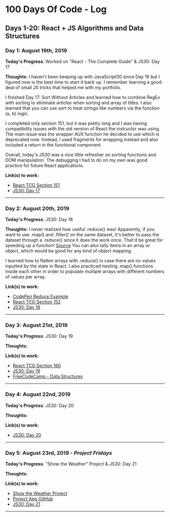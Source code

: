 # 100 Days Of Code - Log

## Days 1-20: React + JS Algorithms and Data Structures

### Day 1: August 19th, 2019

**Today's Progress**: Worked on "React - The Complete Guide" & JS30: Day 17

**Thoughts:** I haven't been keeping up with JavaScript30 since Day 16 but I figured now is the best time to start it back up. I remember learning a good deal of small JS tricks that helped me with my portfolio.

I finished Day 17: Sort Without Articles and learned how to combine RegEx with sorting to eliminate articles when sorting and array of titles. I also learned that you can use sort to treat strings like numbers via the function (a, b) logic.

I completed only section 151, but it was pretty long and I was having compatibility issues with the old version of React the instructor was using. The main issue was the wrapper AUX function he decided to use which is deprecated now. Instead, I used fragments for wrapping instead and also included a return in the functional component.

Overall, today's JS30 was a nice little refresher on sorting functions and DOM manipulation. The debugging I had to do on my own was good practice for future React applications.

**Link(s) to work:** 
* [React TCG Section 151](https://www.udemy.com/react-the-complete-guide-incl-redux/learn/lecture/13556476?start=0#overview)
* [JS30: Day 17](https://github.com/r742davis/JavaScript30/tree/master/17%20-%20Sort%20Without%20Articles)
___

### Day 2: August 20th, 2019

**Today's Progress**: JS30: Day 18

**Thoughts:** I never realized how useful .reduce() was! Apparently, if you want to use .map() and .filter() on the same dataset, it's better to pass the dataset through a .reduce() since it does the work once. That'd be great for speeding up a function! [Source](https://www.freecodecamp.org/news/reduce-f47a7da511a9/) You can also tally items in an array or object, which would be good for any kind of object mapping. 

I learned how to flatten arrays with .reduce() in case there are no values inputted by the state in React. I also practiced nesting .map() functions inside each other in order to populate multiple arrays with different numbers of values per array. 

**Link(s) to work:**
* [CodePen Reduce Example](https://codepen.io/rdavis90/pen/VwZKood?editors=1011)
* [React TCG Section 152](https://www.udemy.com/react-the-complete-guide-incl-redux/learn/lecture/13556484#questions/7944074)
* [JS30: Day 18](https://github.com/r742davis/JavaScript30/tree/master/18%20-%20Adding%20Up%20Times%20with%20Reduce)
___

### Day 3: August 21st, 2019

**Today's Progress**: JS30: Day 19

**Thoughts:** 

**Link(s) to work:** 
* [React TCG Section 160](https://www.udemy.com/react-the-complete-guide-incl-redux/learn/lecture/8109026?start=0#overview)
* [JS30: Day 19](https://github.com/r742davis/JavaScript30/tree/master/19%20-%20Webcam%20Fun)
* [FreeCodeCamp - Data Structures](https://learn.freecodecamp.org/javascript-algorithms-and-data-structures/basic-data-structures)
___

### Day 4: August 22nd, 2019

**Today's Progress**: JS30: Day 20

**Thoughts:** 

**Link(s) to work:** 
* [JS30: Day 20](https://github.com/r742davis/JavaScript30/tree/master/20%20-%20Speech%20Detection)
___

### Day 5: August 23rd, 2019 - *Project Fridays*

**Today's Progress**: "Show the Weather" Project & JS30: Day 21

**Thoughts:** 

**Link(s) to work:** 
* [Show the Weather Project](https://learn.freecodecamp.org/coding-interview-prep/take-home-projects/show-the-local-weather)
* [Project App GitHub]()
* [JS30: Day 21](https://github.com/r742davis/JavaScript30/tree/master/21%20-%20Geolocation)
___


